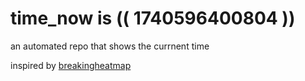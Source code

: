 # time_now is (( 1740596400804 ))

an automated repo that shows the currnent time

inspired by [breakingheatmap](https://github.com/breakingheatmap/breakingheatmap)